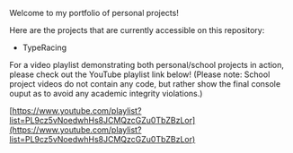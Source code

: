 Welcome to my portfolio of personal projects!

Here are the projects that are currently accessible on this repository:
- TypeRacing

For a video playlist demonstrating both personal/school projects in action, please check out the YouTube playlist link below!
(Please note: School project videos do not contain any code, but rather show the final console ouput as to avoid any academic integrity violations.)

[https://www.youtube.com/playlist?list=PL9cz5vNoedwhHs8JCMQzcGZu0TbZBzLor](https://www.youtube.com/playlist?list=PL9cz5vNoedwhHs8JCMQzcGZu0TbZBzLor)
